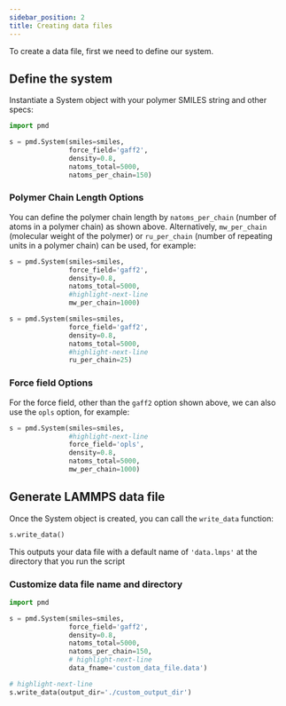```yaml
---
sidebar_position: 2
title: Creating data files
---
```


To create a data file, first we need to define our system.

## Define the system

Instantiate a System object with your polymer SMILES string and other specs:

```python
import pmd

s = pmd.System(smiles=smiles,
               force_field='gaff2',
               density=0.8,
               natoms_total=5000,
               natoms_per_chain=150)
```

### Polymer Chain Length Options

You can define the polymer chain length by `natoms_per_chain` (number of atoms in a polymer chain) as shown above. Alternatively, `mw_per_chain` (molecular weight of the polymer) or `ru_per_chain` (number of repeating units in a polymer chain) can be used, for example:

```python
s = pmd.System(smiles=smiles,
               force_field='gaff2',
               density=0.8,
               natoms_total=5000,
               #highlight-next-line
               mw_per_chain=1000)
```

```python
s = pmd.System(smiles=smiles,
               force_field='gaff2',
               density=0.8,
               natoms_total=5000,
               #highlight-next-line
               ru_per_chain=25)
```

### Force field Options

For the force field, other than the `gaff2` option shown above, we can also use the `opls` option, for example:

```python
s = pmd.System(smiles=smiles,
               #highlight-next-line
               force_field='opls',
               density=0.8,
               natoms_total=5000,
               mw_per_chain=1000)
```

## Generate LAMMPS data file

Once the System object is created, you can call the `write_data` function:

```python
s.write_data()
```

This outputs your data file with a default name of `'data.lmps'` at the directory that you run the script

### Customize data file name and directory

```python
import pmd

s = pmd.System(smiles=smiles,
               force_field='gaff2',
               density=0.8,
               natoms_total=5000,
               natoms_per_chain=150,
               # highlight-next-line
               data_fname='custom_data_file.data')

# highlight-next-line
s.write_data(output_dir='./custom_output_dir')
```
